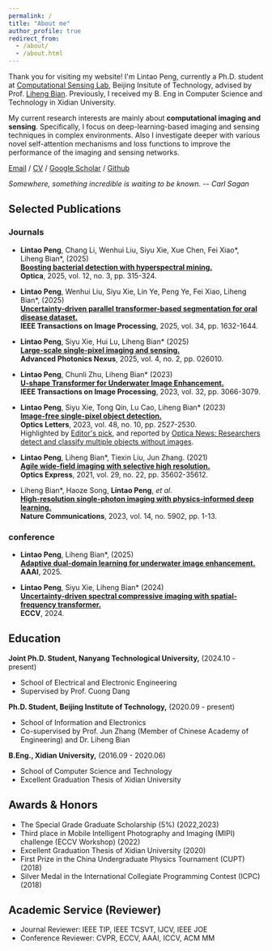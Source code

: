 ```yaml
---
permalink: /
title: "About me"
author_profile: true
redirect_from: 
  - /about/
  - /about.html
---
```




Thank you for visiting my website! I'm Lintao Peng, currently a Ph.D. student at [Computational Sensing Lab](https://bianlab.github.io/), Beijing Insitute of Technology, advised by Prof. [Liheng Bian](https://bianlab.github.io/). Previously, I received my B. Eng in Computer Science and Technology in Xidian University.

My current research interests are mainly about **computational imaging and sensing**. Specifically, I focus on deep-learning-based imaging and sensing techniques in complex environments. Also I investigate deeper with various novel self-attention mechanisms and loss functions to improve the performance of the imaging and sensing networks.


[Email](plt_xidian@foxmail.com) / [CV](../files/Lintao_Peng_CV-BIT.pdf) / [Google Scholar](https://scholar.google.com/citations?user=mpKrpgQAAAAJ&hl=zh-CN) / [Github](https://github.com/LintaoPeng)

*Somewhere, something incredible is waiting to be known.  -- Carl Sagan*

## Selected Publications

### Journals
- **Lintao Peng**, Chang Li, Wenhui Liu, Siyu Xie, Xue Chen, Fei Xiao*, Liheng Bian*,  (2025) <br>
  [**Boosting bacterial detection with hyperspectral mining.**](https://opg.optica.org/optica/fulltext.cfm?uri=optica-12-3-315&id=568509) <br>
  **Optica**, 2025, vol. 12, no. 3, pp. 315-324. <be>

- **Lintao Peng**, Wenhui Liu, Siyu Xie, Lin Ye, Peng Ye, Fei Xiao, Liheng Bian*,  (2025) <br>
  [**Uncertainty-driven parallel transformer-based segmentation for oral disease dataset.**](https://ieeexplore.ieee.org/document/10910012) <br>
  **IEEE Transactions on Image Processing**, 2025, vol. 34, pp. 1632-1644. <br>

- **Lintao Peng**, Siyu Xie, Hui Lu, Liheng Bian*  (2025) <br>
  [**Large-scale single-pixel imaging and sensing.**](https://www.spiedigitallibrary.org/journals/advanced-photonics-nexus/volume-4/issue-2/026010/Large-scale-single-pixel-imaging-and-sensing/10.1117/1.APN.4.2.026010.full) <br>
  **Advanced Photonics Nexus**, 2025, vol. 4, no. 2, pp. 026010. <br>

  
- **Lintao Peng**, Chunli Zhu, Liheng Bian* (2023) <br>
  [**U-shape Transformer for Underwater Image Enhancement.**](https://ieeexplore.ieee.org/document/10129222) <br>
  **IEEE Transactions on Image Processing**, 2023, vol. 32, pp. 3066-3079. <br>

- **Lintao Peng**, Siyu Xie, Tong Qin, Lu Cao, Liheng Bian* (2023) <br>
  [**Image-free single-pixel object detection.**](https://opg.optica.org/ol/abstract.cfm?uri=ol-48-10-2527) <br>
  **Optics Letters**, 2023, vol. 48, no. 10, pp. 2527-2530. <br>
   Highlighted by [Editor's pick](https://opg.optica.org/ol/abstract.cfm?uri=ol-48-10-2527), and reported by [Optica News: Researchers detect and classify multiple objects without images](https://www.optica.org/en-us/about/newsroom/news_releases/2023/may/researchers_detect_and_classify_multiple_objects_w/).

- **Lintao Peng**, Liheng Bian*, Tiexin Liu, Jun Zhang. (2021) <br>
  [**Agile wide-field imaging with selective high resolution.**](https://www.osapublishing.org/oe/fulltext.cfm?uri=oe-29-22-35602) <br>
  **Optics Express**, 2021, vol. 29, no. 22, pp. 35602-35612. <br>

- Liheng Bian*, Haoze Song, **Lintao Peng**, _et al_. <br>
  [**High-resolution single-photon imaging with physics-informed deep learning.**](https://www.nature.com/articles/s41467-023-41597-9) <br>
  **Nature Communications**, 2023, vol. 14, no. 5902, pp. 1-13. <br>

### conference

- **Lintao Peng**, Liheng Bian*,  (2025) <br>
  [**Adaptive dual-domain learning for underwater image enhancement.**](https://ojs.aaai.org/index.php/AAAI/article/view/32692) <br>
  **AAAI**, 2025. <br>

- **Lintao Peng**, Siyu Xie, Liheng Bian* (2024) <br>
  [**Uncertainty-driven spectral compressive imaging with spatial-frequency transformer.**](https://eccv.ecva.net/virtual/2024/poster/1798) <br>
  **ECCV**, 2024. <br>



## Education
**Joint Ph.D. Student, Nanyang Technological University,** (2024.10 - present)                                                         
- School of Electrical and Electronic Engineering
-	Supervised by Prof. Cuong Dang
  

**Ph.D. Student, Beijing Institute of Technology,** (2020.09 - present)                                                         
- School of Information and Electronics
-	Co-supervised by Prof. Jun Zhang (Member of Chinese Academy of Engineering) and Dr. Liheng Bian

**B.Eng., Xidian University,** (2016.09 - 2020.06)                                                         
- School of Computer Science and Technology
-	Excellent Graduation Thesis of Xidian University
 

## Awards & Honors
-	The Special Grade Graduate Scholarship (5%)	(2022,2023)
-	Third place in Mobile Intelligent Photography and Imaging (MIPI) challenge (ECCV Workshop) (2022)
-	Excellent Graduation Thesis of Xidian University	(2020)
-	First Prize in the China Undergraduate Physics Tournament (CUPT) (2018)
-	Silver Medal in the International Collegiate Programming Contest (ICPC)	(2018)

## Academic Service (Reviewer)
- Journal Reviewer: IEEE TIP, IEEE TCSVT, IJCV, IEEE JOE
- Conference Reviewer: CVPR, ECCV, AAAI, ICCV, ACM MM



